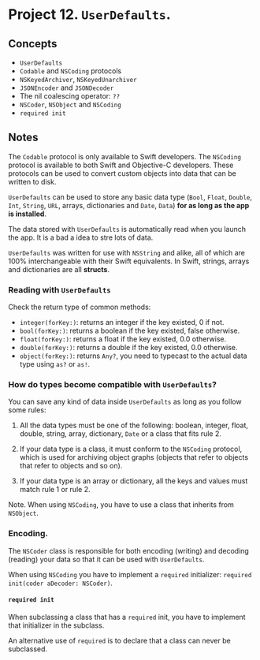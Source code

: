 
# Project 12. `UserDefaults`.

## Concepts

- `UserDefaults`
- `Codable` and `NSCoding` protocols
- `NSKeyedArchiver`, `NSKeyedUnarchiver` 
- `JSONEncoder` and `JSONDecoder`
- The nil coalescing operator: `??`
- `NSCoder`, `NSObject` and `NSCoding`
- `required init`

## Notes

The `Codable` protocol is only available to Swift developers. The `NSCoding` protocol is available to both Swift and Objective-C developers. These protocols can be used to convert custom objects into data that can be written to disk. 

`UserDefaults` can be used to store any basic data type (`Bool`, `Float`, `Double`, `Int`, `String`, `URL`, arrays, dictionaries and `Date`, `Data`) **for as long as the app is installed**.

The data stored with `UserDefaults` is automatically read when you launch the app. It is a bad a idea to stre lots of data.

`UserDefaults` was written for use with `NSString` and alike, all of which are 100% interchangeable with their Swift equivalents. In Swift, strings, arrays and dictionaries are all **structs**.

### Reading with `UserDefaults`

Check the return type of common methods:

- `integer(forKey:)`: returns an integer if the key existed, 0 if not.
- `bool(forKey:)`: returns a boolean if the key existed, false otherwise.
- `float(forKey:)`: returns a float if the key existed, 0.0 otherwise.
- `double(forKey:)`: returns a double if the key existed, 0.0 otherwise.
- `object(forKey:)`: returns `Any?`, you need to typecast to the actual data type using `as?` or `as!`.


### How do types become compatible with `UserDefaults`?

You can save any kind of data inside `UserDefaults` as long as you follow some rules:

1. All the data types must be one of the following: boolean, integer, float, double, string, array, dictionary, `Date` or a class that fits rule 2.

2. If your data type is a class, it must conform to the `NSCoding` protocol, which is used for archiving object graphs (objects that refer to objects that refer to objects and so on).

3. If your data type is an array or dictionary, all the keys and values must match rule 1 or rule 2.

Note. When using `NSCoding`, you have to use a class that inherits from `NSObject`. 

### Encoding.

The `NSCoder` class is responsible for both encoding (writing) and decoding (reading) your data so that it can be used with `UserDefaults`.

When using `NSCoding` you have to implement a `required` initializer: `required init(coder aDecoder: NSCoder)`.

#### `required init`

When subclassing a class that has a `required` init, you have to implement that initializer in the subclass.

An alternative use of `required` is to declare that a class can never be subclassed.  